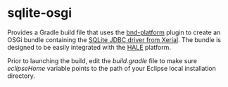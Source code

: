 # sqlite-osgi

Provides a Gradle build file that uses the [bnd-platform](https://github.com/stempler/bnd-platform) plugin to create an OSGi bundle containing the [SQLite JDBC driver from Xerial](https://bitbucket.org/xerial/sqlite-jdbc). The bundle is designed to be easily integrated with the [HALE](https://github.com/igd-geo/hale) platform.

Prior to launching the build, edit the *build.gradle* file to make sure *eclipseHome* variable points to the path of your Eclipse local installation directory.
